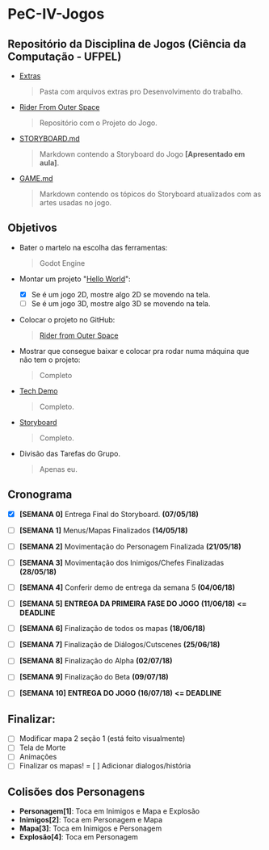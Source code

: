 # PeC-IV-Jogos
## Repositório da Disciplina de Jogos (Ciência da Computação - UFPEL)

  * [Extras](https://github.com/juan-burtet/PeC-IV-Jogos/tree/master/Extras)
    > Pasta com arquivos extras pro Desenvolvimento do trabalho.
  * [Rider From Outer Space](https://github.com/juan-burtet/PeC-IV-Jogos/tree/master/Rider%20From%20Outer%20Space)
    > Repositório com o Projeto do Jogo.
  * [STORYBOARD.md](https://github.com/juan-burtet/PeC-IV-Jogos/blob/master/STORYBOARD.md)
    > Markdown contendo a Storyboard do Jogo __[Apresentado em aula]__.
  * [GAME.md](https://github.com/juan-burtet/PeC-IV-Jogos/blob/master/GAME.md)
    > Markdown contendo os tópicos do Storyboard atualizados com as artes usadas no jogo.

## Objetivos

* Bater o martelo na escolha das ferramentas:
  > Godot Engine

* Montar um projeto "[Hello World](https://github.com/juan-burtet/PeC-IV-Jogos/tree/master/Extras/Hello%20World)":
  - [x] Se é um jogo 2D, mostre algo 2D se movendo na tela.
  - [ ] Se é um jogo 3D, mostre algo 3D se movendo na tela.

* Colocar o projeto no GitHub:
  >[Rider from Outer Space](https://github.com/juan-burtet/PeC-IV-Jogos/tree/master/Rider%20From%20Outer%20Space)

* Mostrar que consegue baixar e colocar pra rodar numa máquina que não tem o projeto:
  > Completo

* [Tech Demo](https://github.com/juan-burtet/PeC-IV-Jogos/tree/master/Extras/Godot%203%20-%20Platform%20Tutorial)
  > Completo.

* [Storyboard](https://github.com/juan-burtet/PeC-IV-Jogos/blob/master/STORYBOARD.md)
  > Completo.

* Divisão das Tarefas do Grupo.
  > Apenas eu.

## Cronograma

- [x] __[SEMANA 0]__ Entrega Final do Storyboard. __(07/05/18)__
- [ ] __[SEMANA 1]__ Menus/Mapas Finalizados __(14/05/18)__
- [ ] __[SEMANA 2]__ Movimentação do Personagem Finalizada __(21/05/18)__
- [ ] __[SEMANA 3]__ Movimentação dos Inimigos/Chefes Finalizadas __(28/05/18)__
- [ ] __[SEMANA 4]__ Conferir demo de entrega da semana 5 __(04/06/18)__
- [ ] __[SEMANA 5]__ __ENTREGA DA PRIMEIRA FASE DO JOGO__ __(11/06/18)__ __<= DEADLINE__
- [ ] __[SEMANA 6]__ Finalização de todos os mapas __(18/06/18)__
- [ ] __[SEMANA 7]__ Finalização de Diálogos/Cutscenes __(25/06/18)__
- [ ] __[SEMANA 8]__ Finalização do Alpha __(02/07/18)__
- [ ] __[SEMANA 9]__ Finalização do Beta __(09/07/18)__
- [ ] __[SEMANA 10]__ __ENTREGA DO JOGO__ __(16/07/18)__ __<= DEADLINE__


## Finalizar:

- [ ] Modificar mapa 2 seção 1 (está feito visualmente)
- [ ] Tela de Morte
- [ ] Animações
- [ ] Finalizar os mapas!
= [ ] Adicionar dialogos/história
  
## Colisões dos Personagens
  * __Personagem[1]__: Toca em Inimigos e Mapa e Explosão
  * __Inimigos[2]__: Toca em Personagem e Mapa
  * __Mapa[3]__: Toca em Inimigos e Personagem
  * __Explosão[4]__: Toca em Personagem
